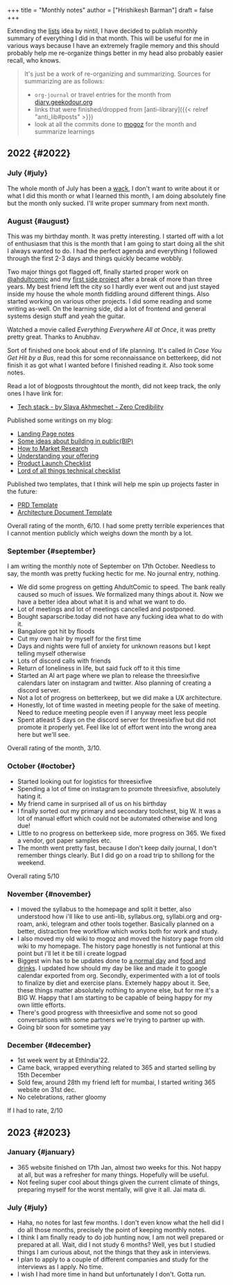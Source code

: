 +++
title = "Monthly notes"
author = ["Hrishikesh Barman"]
draft = false
+++

Extending the [lists](https://nintil.com/categories/links/) idea by nintil, I have decided to publish monthly summary of everything I did in that month. This will be useful for me in various ways because I have an extremely fragile memory and this should probably help me re-organize things better in my head also probably easier recall, who knows.

<div class="book-hint info">

> It's just be a work of re-organizing and summarizing. Sources for summarizing are as follows:
>
> -   `org-journal` or travel entries for the month from [diary.geekodour.org](https://diary.geekodour.org)
> -   links that were finished/dropped from [anti-library]({{< relref "anti_lib#posts" >}})
> -   look at all the commits done to [mogoz](https://mogoz.geekodour.org) for the month and summarize learnings
</div>


## 2022 {#2022}


### July {#july}

The whole month of July has been a [wack](https://www.youtube.com/watch?v=tZYt4tKNTP0), I don't want to write about it or what I did this month or what I learned this month, I am doing absolutely fine but the month only sucked. I'll write proper summary from next month.


### August {#august}

This was my birthday month. It was pretty interesting. I started off with a lot of enthusiasm that this is the month that I am going to start doing all the shit I always wanted to do. I had the perfect agenda and everything I followed through the first 2-3 days and things quickly became wobbly.

Two major things got flagged off, finally started proper work on [@ahdultcomic](https://www.instagram.com/ahdultcomic/) and my [first side project](https://betterkeep.co) after a break of more than three years. My best friend left the city so I hardly ever went out and just stayed inside my house the whole month fiddling around different things. Also started working on various other projects. I did some reading and some writing as-well. On the learning side, did a lot of frontend and general systems design stuff and yeah the guitar.

Watched a movie called _Everything Everywhere All at Once_, it was pretty pretty great. Thanks to Anubhav.

Sort of finished one book about end of life planning. It's called _In Case You Get Hit by a Bus_, read this for some reconnaissance on betterkeep, did not finish it as got what I wanted before I finished reading it. Also took some notes.

Read a lot of blogposts throughtout the month, did not keep track, the only ones I have link for:

-   [Tech stack - by Slava Akhmechet - Zero Credibility](https://www.spakhm.com/p/tech-stack)

Published some writings on my blog:

-   [Landing Page notes](https://blog.geekodour.org/posts/landing_page_notes/)
-   [Some ideas about building in public(BIP)](https://blog.geekodour.org/posts/bip/)
-   [How to Market Research](https://blog.geekodour.org/posts/market_research/)
-   [Understanding your offering](https://blog.geekodour.org/posts/understanding_offering/)
-   [Product Launch Checklist](https://blog.geekodour.org/posts/product_launch_checklist/)
-   [Lord of all things technical checklist](https://blog.geekodour.org/posts/cto_checklist/)

Published two templates, that I think will help me spin up projects faster in the future:

-   [PRD Template](https://blog.geekodour.org/posts/prd-template/)
-   [Architecture Document Template](https://blog.geekodour.org/posts/arch-template/)

Overall rating of the month, 6/10. I had some pretty terrible experiences that I cannot mention publicly which weighs down the month by a lot.


### September {#september}

I am writing the monthly note of September on 17th October. Needless to say, the month was pretty fucking hectic for me. No journal entry, nothing.

-   We did some progress on getting AhdultComic to speed. The bank really caused so much of issues. We formalized many things about it. Now we have a better idea about what it is and what we want to do.
-   Lot of meetings and lot of meetings cancelled and postponed.
-   Bought saparscribe.today did not have any fucking idea what to do with it.
-   Bangalore got hit by floods
-   Cut my own hair by myself for the first time
-   Days and nights were full of anxiety for unknown reasons but I kept telling myself otherwise
-   Lots of discord calls with friends
-   Return of loneliness in life, but said fuck off to it this time
-   Started an AI art page where we plan to release the threesixfive calendars later on instagram and twitter. Also planning of creating a discord server.
-   Not a lot of progress on betterkeep, but we did make a UX architecture.
-   Honestly, lot of time wasted in meeting people for the sake of meeting. Need to reduce meeting people even if I anyway meet less people
-   Spent atleast 5 days on the discord server for threesixfive but did not promote it properly yet. Feel like lot of effort went into the wrong area here but we'll see.

Overall rating of the month, 3/10.


### October {#october}

-   Started looking out for logistics for threesixfive
-   Spending a lot of time on instagram to promote threesixfive, absolutely hating it.
-   My friend came in surprised all of us on his birthday
-   I finally sorted out my primary and secondary toolchest, big W. It was a lot of manual effort which could not be automated otherwise and long due!
-   Little to no progress on betterkeep side, more progress on 365. We fixed a vendor, got paper samples etc.
-   The month went pretty fast, because I don't keep daily journal, I don't remember things clearly. But I did go on a road trip to shillong for the weekend.

Overall rating 5/10


### November {#november}

-   I moved the syllabus to the homepage and split it better, also understood how i'll like to use anti-lib, syllabus.org, syllabi.org and org-roam, anki, telegram and other tools together. Basically planned on a better, distraction free workflow which works both for work and study.
-   I also moved my old wiki to mogoz and moved the history page from old wiki to my homepage. The history page honestly is not funtional at this point but i'll let it be till i create logpad
-   Biggest win has to be updates done to [a normal day](/docs/documents/day/) and [food and drinks](/docs/collections/food_drinks/). I updated how should my day be like and made it to google calendar exported from org. Secondly, experimented with a lot of tools to finalize by diet and exercise plans. Extemely happy about it. See, these things matter absolutely nothing to anyone else, but for me it's a BIG W. Happy that I am starting to be capable of being happy for my own little efforts.
-   There's good progress with threesixfive and some not so good conversations with some partners we're trying to partner up with.
-   Going blr soon for sometime yay


### December {#december}

-   1st week went by at EthIndia'22.
-   Came back, wrapped everything related to 365 and started selling by 15th December
-   Sold few, around 28th my friend left for mumbai, I started writing 365 website on 31st dec.
-   No celebrations, rather gloomy

If I had to rate, 2/10


## 2023 {#2023}


### January {#january}

-   365 website finished on 17th Jan, almost two weeks for this. Not happy at all, but was a refresher for many things. Hopefully will be useful.
-   Not feeling super cool about things given the current climate of things, preparing myself for the worst mentally, will give it all. Jai mata di.


### July {#july}

-   Haha, no notes for last few months. I don't even know what the hell did I do all those months, precisely the point of keeping monthly notes.
-   I think I am finally ready to do job hunting now, I am not well prepared or prepared at all. Wait, did I not study 6 months? Well, yes but I studied things I am curious about, not the things that they ask in interviews.
-   I plan to apply to a couple of different companies and study for the interviews as I apply. No time.
-   I wish I had more time in hand but unfortunately I don't. Gotta run.
